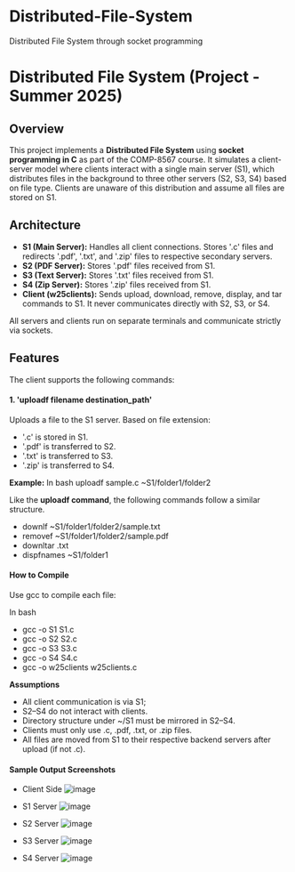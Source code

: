 # Distributed-File-System
Distributed File System through socket programming

# Distributed File System (Project - Summer 2025)

## Overview

This project implements a **Distributed File System** using **socket programming in C** as part of the COMP-8567 course. It simulates a client-server model where clients interact with a single main server (S1), which distributes files in the background to three other servers (S2, S3, S4) based on file type. Clients are unaware of this distribution and assume all files are stored on S1.

## Architecture

- **S1 (Main Server):** Handles all client connections. Stores '.c' files and redirects '.pdf', '.txt', and '.zip' files to respective secondary servers.
- **S2 (PDF Server):** Stores '.pdf' files received from S1.
- **S3 (Text Server):** Stores '.txt' files received from S1.
- **S4 (Zip Server):** Stores '.zip' files received from S1.
- **Client (w25clients):** Sends upload, download, remove, display, and tar commands to S1. It never communicates directly with S2, S3, or S4.

All servers and clients run on separate terminals and communicate strictly via sockets.

## Features

The client supports the following commands:

#### 1. 'uploadf filename destination_path'
Uploads a file to the S1 server. Based on file extension:
- '.c' is stored in S1.
- '.pdf' is transferred to S2.
- '.txt' is transferred to S3.
- '.zip' is transferred to S4.

**Example:**
In bash
uploadf sample.c ~S1/folder1/folder2

Like the **uploadf command**, the following commands follow a similar structure.

- downlf ~S1/folder1/folder2/sample.txt
- removef ~S1/folder1/folder2/sample.pdf
- downltar .txt
- dispfnames ~S1/folder1


#### **How to Compile**
Use gcc to compile each file:

In bash
- gcc -o S1 S1.c
- gcc -o S2 S2.c
- gcc -o S3 S3.c
- gcc -o S4 S4.c
- gcc -o w25clients w25clients.c

**Assumptions**
- All client communication is via S1; 
- S2–S4 do not interact with clients.
- Directory structure under ~/S1 must be mirrored in S2–S4.
- Clients must only use .c, .pdf, .txt, or .zip files.
- All files are moved from S1 to their respective backend servers after upload (if not .c).


#### Sample Output Screenshots
- Client Side 
![image](https://github.com/user-attachments/assets/39eca2a7-8b7f-44aa-a46c-2e3648459a8f)

- S1 Server
![image](https://github.com/user-attachments/assets/cf10b1cd-8d00-49ca-8b19-4d76a2b59cc9)

- S2 Server
![image](https://github.com/user-attachments/assets/46637e5c-46ba-41f7-a552-1de3a714d6dc)

- S3 Server
![image](https://github.com/user-attachments/assets/1a1501d7-e4be-45ff-b1ee-090bf3481f2c)

- S4 Server
![image](https://github.com/user-attachments/assets/7c742548-e18c-4721-b872-de20c8ad129a)




